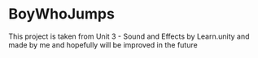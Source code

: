 # BoyWhoJumps

This project is taken from Unit 3 - Sound and Effects by Learn.unity and made by me and hopefully will be improved in the future
